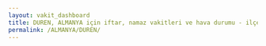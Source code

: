 ```yaml
---
layout: vakit_dashboard
title: DUREN, ALMANYA için iftar, namaz vakitleri ve hava durumu - ilçe/eyalet seç
permalink: /ALMANYA/DUREN/
---
```


<script type="text/javascript">
  var GLOBAL_COUNTRY = 'ALMANYA';
  var GLOBAL_CITY = 'DUREN';
  var GLOBAL_STATE = '';
  var lat = 72;
  var lon = 21;
</script>
